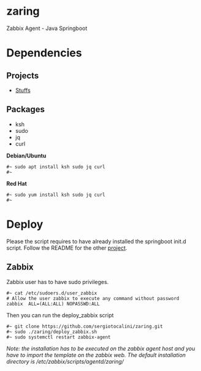 # zaring
Zabbix Agent - Java Springboot

# Dependencies
## Projects
* [Stuffs](https://github.com/sergiotocalini/stuffs/tree/master/springboot)

## Packages
* ksh
* sudo
* jq
* curl

__**Debian/Ubuntu**__

```
#~ sudo apt install ksh sudo jq curl
#~
```

__**Red Hat**__
```
#~ sudo yum install ksh sudo jq curl
#~
```

# Deploy
Please the script requires to have already installed the springboot init.d script. Follow the README for the other [project](https://github.com/sergiotocalini/stuffs/tree/master/springboot).

## Zabbix
Zabbix user has to have sudo privileges.

```
#~ cat /etc/sudoers.d/user_zabbix
# Allow the user zabbix to execute any command without password
zabbix	ALL=(ALL:ALL) NOPASSWD:ALL
```

Then you can run the deploy_zabbix script

```
#~ git clone https://github.com/sergiotocalini/zaring.git
#~ sudo ./zaring/deploy_zabbix.sh
#~ sudo systemctl restart zabbix-agent
```

*Note: the installation has to be executed on the zabbix agent host and you have to import the template on the zabbix web. The default installation directory is /etc/zabbix/scripts/agentd/zaring/*
